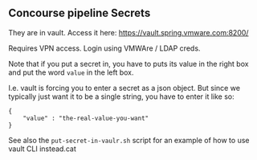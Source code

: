 Concourse pipeline Secrets
--------------------------

They are in vault. Access it here:
https://vault.spring.vmware.com:8200/

Requires VPN access. Login using VMWAre / LDAP creds.

Note that if you put a secret in, you have to puts its
value in the right box and put the word `value` in the
left box.

I.e. vault is forcing you to enter a secret as a json
object. But since we typically just want it to be
a single string, you have to enter it like so:

```
{
    "value" : "the-real-value-you-want"
}
```

See also the `put-secret-in-vaulr.sh` script for an
example of how to use vault CLI instead.cat 


